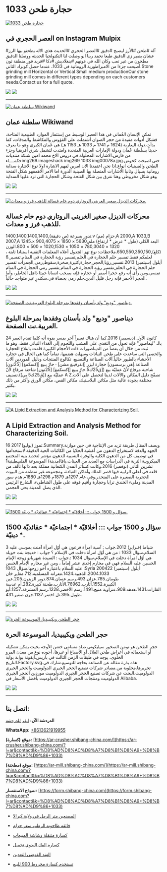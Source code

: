 # حجارة طحن 1033

<a href="https://swt.shibang-china.com/?l=ar&img&k=%D8%AD%D8%AC%D8%A7%D8%B1%D8%A9+%D8%B7%D8%AD%D9%86+1033" target="_blank">![حجارة طحن 1033](http://static.shibang-china.com/all-800x300/412.jpg)</a>

## العصر الحجري في on Instagram Mulpix
#آلة #طحن #الأرز ليصبح #دقيق #العصر الحجري #الحديث هذي الاله يطحنو بيها الرز عشان يصير زي الدقيق طبعا نحمد ربنا انو وصلت لنا التكنولجيا الحديثه ووصلنا الدقيق مطحون من غير تعب وكان الله في عونهم #بنغلاديش #دكا #فريد فور.منطقة ثون أصبحت جزءا من الامبراطورية الرومانية في 1033، عندما حصل كونراد الثاني.Stone grinding mill Horizontal or Vertical Small medium productionOur stone grinding mill comes in different types depending on each customers needs.Contact us for a full quote.


<a href="https://whatsapp.shibangsoft.com/WhatsApp.php" target="_blank" title="WhatsApp">![](http://static.shibang-china.com/icon/whatsapp.png)</a> <a href="https://swt.shibang-china.com/?l=ar&icon&k=%D8%AD%D8%AC%D8%A7%D8%B1%D8%A9+%D8%B7%D8%AD%D9%86+1033" target="_blank">![](http://static.shibang-china.com/icon/chat-ar.png)</a>

---

<a href="https://swt.shibang-china.com/?l=ar&img&k=%D8%AD%D8%AC%D8%A7%D8%B1%D8%A9+%D8%B7%D8%AD%D9%86+1033" target="_blank">![سلطنة عمان Wikiwand](http://static.shibang-china.com/all-800x300/1201.jpg)</a>

## سلطنة عمان Wikiwand
تمكن الإنسان العُماني في هذا العصر الوسيط من إستثمار الموارد الطبيعية المتاحة، فشكل أدوات مفيدة من حجر الصوان أشتملت على الفؤوس والمكاشط والمدقات، كما بدأت.دولة اليعاربة (1624 م 1741 م 1033 هـ 1153 هـ) هي عُمان الكبرى وهو ما يعرف حديثاً بسلطنة عُمان ودولة الإمارات العربية المتحدة وامتدت لتشمل شرق أفريقيا وجزء من فارس.الاشارات المحلولة في دروس الاخ محمد امين شبكة منتديات حكمــــاءimg269.imageshack img269 1033 img00078a.jpg.حتى اصبحت كحوض الطحن والصينيات انواع.اذا نحن اعتمدنا الان امرين لفهم الاشارة اولا نوع الاشارة سداية رومانية بسيال وثانيا الاشارات المتصلة بها الصينية الدورة اما الامر الاهمفهو شكل الفتحة وهو شكل مخروطي وهنا نفرق بين شكل الفتحة وشكل الحجارة التي ترد عليها السداية


<a href="https://whatsapp.shibangsoft.com/WhatsApp.php" target="_blank" title="WhatsApp">![](http://static.shibang-china.com/icon/whatsapp.png)</a> <a href="https://swt.shibang-china.com/?l=ar&icon&k=%D8%AD%D8%AC%D8%A7%D8%B1%D8%A9+%D8%B7%D8%AD%D9%86+1033" target="_blank">![](http://static.shibang-china.com/icon/chat-ar.png)</a>

---

<a href="https://swt.shibang-china.com/?l=ar&img&k=%D8%AD%D8%AC%D8%A7%D8%B1%D8%A9+%D8%B7%D8%AD%D9%86+1033" target="_blank">![محركات الديزل صغير الغريني الروتاري دوم خام غسالة للذهب فرز و معدات.](http://static.shibang-china.com/all-800x300/605.jpg)</a>

## محركات الديزل صغير الغريني الروتاري دوم خام غسالة للذهب فرز و معدات.
تدور بسرعة (ص دقيقة),1400,1400,1400,1400.v حزام (مم),A 2000,A 1033,B 2007,A 1245.البعد الكلي (طول * عرض * ارتفاع) ملم,5630 × 1850 × 900,4075 × 1320 × 780,3040 × 1050 × 1020,1530 × 500 × 800.الوزن (كلغ),650,550,350,150.ملاحظات: نوع تهز الجدول أعلاه المعلمات التقنية استنادا ثابتة ، لعلمكم فقط.تفسير حلم الحجارة في الحلم,تفسير رؤية الحجارة في المنام,تفسير.6 أيلول (سبتمبر) 2013.تفسير,رؤيا,الحجر,حجارة,كثيرة,صخرة,سقوط,رمى,الجمرات تفسير حلم الحجارة في الحلم,تفسير رؤية الحجارة في المنام,تفسير رمي الحجارة في المنام تفسي.ومن رأى أنه رفع حجرا أصفر أو حجارة فإنه يصحب انسانا خبيثا ذاهل الخاطر، وأما الحجر الأحمر فإنه رجل قليل الدين.حلم رمى بحصاة في.سكندرٍ غير متواجد حالياً.


<a href="https://whatsapp.shibangsoft.com/WhatsApp.php" target="_blank" title="WhatsApp">![](http://static.shibang-china.com/icon/whatsapp.png)</a> <a href="https://swt.shibang-china.com/?l=ar&icon&k=%D8%AD%D8%AC%D8%A7%D8%B1%D8%A9+%D8%B7%D8%AD%D9%86+1033" target="_blank">![](http://static.shibang-china.com/icon/chat-ar.png)</a>

---

<a href="https://swt.shibang-china.com/?l=ar&img&k=%D8%AD%D8%AC%D8%A7%D8%B1%D8%A9+%D8%B7%D8%AD%D9%86+1033" target="_blank">![ديناصور &quot;وديع&quot; ولد بأسنان وفقدها بمرحلة البلوغ العربية.نت الصفحة.](http://static.shibang-china.com/all-800x300/1066.jpg)</a>

## ديناصور &quot;وديع&quot; ولد بأسنان وفقدها بمرحلة البلوغ العربية.نت الصفحة.
24 كانون الأول (ديسمبر) 2016.كما أن هناك تغييراً آخر يفسر بقوة أنه كلما تقدم العمر بالـ &quot;ليماصور&quot; فإنه تحول من التغذي على العشب واللحوم إلى الغذاء النباتي فقط، وهو ما ثبت من خلال أن بعضاً من الديناصورات ذات الأحجام الكبيرة قامت بابتلاع الحجارة والحصى التي ساعدت على طحن النباتات وسهلت هضمها، تماماً كما هي الحال في حجارة الأحشاء بالطيور حالياً.آلات الصناعة والتصنيع، تكالوج المنتجات ودليل الموردين آلات الصناعة.[هي برسسون] حجارة ليزر [إنغرفينغ مشن] &middot; حارّ يبيع [إكسكمغ] [25تون] شاحنة مرفاع لأنّ عمليّة بيع ([ق25ك5.حارّ يبيع [إكسكمغ] [25تون] شاحنة مرفاع لأنّ عمليّة بيع ([ق25ك5 يي]).تصنيف A Z.تصفّح دليل المكائن والآلات لدينا لتحصل على آلات مختلفة بجودة عالية مثل مكائن البلاستيك، مكائن القص، مكائن الورق وأكثر من ذلك بكثير.


<a href="https://whatsapp.shibangsoft.com/WhatsApp.php" target="_blank" title="WhatsApp">![](http://static.shibang-china.com/icon/whatsapp.png)</a> <a href="https://swt.shibang-china.com/?l=ar&icon&k=%D8%AD%D8%AC%D8%A7%D8%B1%D8%A9+%D8%B7%D8%AD%D9%86+1033" target="_blank">![](http://static.shibang-china.com/icon/chat-ar.png)</a>

---

<a href="https://swt.shibang-china.com/?l=ar&img&k=%D8%AD%D8%AC%D8%A7%D8%B1%D8%A9+%D8%B7%D8%AD%D9%86+1033" target="_blank">![A Lipid Extraction and Analysis Method for Characterizing Soil.](http://static.shibang-china.com/all-800x300/23.jpg)</a>

## A Lipid Extraction and Analysis Method for Characterizing Soil.
16 تموز (يوليو) 2017.Summary.ويصف المقال طريقة تزيد من الإنتاجية في حين موازنة الجهد والدقة لاستخراج الدهون من أغشية الخلايا من الكائنات الحية الدقيقة لاستخدامها في توصيف كل من الدهون الكلية والوفرة النسبية للدهون مؤشر لتحديد بنية المجتمع الميكروبية التربة في الدراسات مع العديد من العينات.يافا(مدينة) الموسوعة الفلسطينية1 تشرين الثاني (نوفمبر) 2016.وكانت كسائر المدن الكنعانية مملكة بحد ذاتها تألف من قلعة في أعلى الرابية فيها قصر الملك وأماكن العبادة، ومجموعة غير منظمة من البيوت الحجرية الصغيرة على المنحدر.وفي عام 1297هـ 1879م 1298هـ 1880م هدم سور المدينة وملىء الخندق ترابا وحجارة وأقيم فوقه على طول الشاطىء، الشارع الرئيس الذي يصل المدينة بحي العجمي.


<a href="https://whatsapp.shibangsoft.com/WhatsApp.php" target="_blank" title="WhatsApp">![](http://static.shibang-china.com/icon/whatsapp.png)</a> <a href="https://swt.shibang-china.com/?l=ar&icon&k=%D8%AD%D8%AC%D8%A7%D8%B1%D8%A9+%D8%B7%D8%AD%D9%86+1033" target="_blank">![](http://static.shibang-china.com/icon/chat-ar.png)</a>

---

<a href="https://swt.shibang-china.com/?l=ar&img&k=%D8%AD%D8%AC%D8%A7%D8%B1%D8%A9+%D8%B7%D8%AD%D9%86+1033" target="_blank">![1500 سؤال و 1500 جواب ::: أخلاقيّة * اجتماعيّة * عقائديّة * دينيّة.](http://static.shibang-china.com/all-800x300/1508.jpg)</a>

## 1500 سؤال و 1500 جواب ::: أخلاقيّة * اجتماعيّة * عقائديّة * دينيّة.
3 شباط (فبراير) 2012.جواب : آسية امرأة فرعون هي أوّل امرأة آمنت بموسى عليه السلام.سؤال 1033 : من هي أوّل امرأة دخلت في الإسلام ؟ جواب : خديجة بنت خويلد هي أوّل امرأة دخلت في الإسلام.سؤال 1034 :.جواب : السيدة شهربانو زوجة الإمام الحسين عليه السلام فهي في محارم إحدى عشر إماماً ، ومن غير محارم الإمام الحسن عليه السلام باعتباره أخو زوجها.سؤال 1043 :Syria 200422 أيلول (سبتمبر) 2004.1033.الذهبية.1424.معراتة المسلمية.712.مغاير خان طومان.785.عزان.493.رسم عسان.874.دوير الزيتون.205.عين الكبيرة.1552.أتارب.76962.الأتارب.طحنة كبيرة.282.أم عدسة الفارات.1431.هدهد.909.عنزاوية منبج.1491.رسم الأخضر.1228.رسم المشرفة.1257.أبو طويل.395.تل اخضر.1137.جرن صغير.431.


<a href="https://whatsapp.shibangsoft.com/WhatsApp.php" target="_blank" title="WhatsApp">![](http://static.shibang-china.com/icon/whatsapp.png)</a> <a href="https://swt.shibang-china.com/?l=ar&icon&k=%D8%AD%D8%AC%D8%A7%D8%B1%D8%A9+%D8%B7%D8%AD%D9%86+1033" target="_blank">![](http://static.shibang-china.com/icon/chat-ar.png)</a>

---

<a href="https://swt.shibang-china.com/?l=ar&img&k=%D8%AD%D8%AC%D8%A7%D8%B1%D8%A9+%D8%B7%D8%AD%D9%86+1033" target="_blank">![حجر الطحن ويكيبيديا، الموسوعة الحرة](http://static.shibang-china.com/all-800x300/725.jpg)</a>

## حجر الطحن ويكيبيديا، الموسوعة الحرة
حجر الطحن هو نومن الصخور سيليكونى صلد مسامى خشن الأوجه بحيث يمكن تشكيله أو استعماله في أغراض طحن الغلال أو الأصباغ أو غيرها، أجوده نوع من معدن المرو الخلوى، يوجد في طبقات الزمن الثالث في باريس.أيقونة بوابة بوابة التاريخ.Factory.svg.هذه بذرة مقالة عن الصناعة بحاجة للتوسيع.شارك في تحريرها.مجلوبة من.مصادر شركات تصنيع الحجر الجيري الدولوميت والحجر الجيري الدولوميت.البحث عن شركات تصنيع الحجر الجيري الدولوميت موردين الحجر الجيري الدولوميت ومنتجات الحجر الجيري الدولوميت بأفضل الأسعار في Alibaba.


<a href="https://whatsapp.shibangsoft.com/WhatsApp.php" target="_blank" title="WhatsApp">![](http://static.shibang-china.com/icon/whatsapp.png)</a> <a href="https://swt.shibang-china.com/?l=ar&icon&k=%D8%AD%D8%AC%D8%A7%D8%B1%D8%A9+%D8%B7%D8%AD%D9%86+1033" target="_blank">![](http://static.shibang-china.com/icon/chat-ar.png)</a>

---
## اتصل بنا:

**الدردشة الآن:** [انقر للدردشة](https://swt.shibang-china.com?l=ar&contact&k=%D8%AD%D8%AC%D8%A7%D8%B1%D8%A9+%D8%B7%D8%AD%D9%86+1033)

**WhatsApp:**  [+8613621919955](https://whatsapp.shibangsoft.com/WhatsApp.php)

**موقع (كسارة):** [https://ar-crusher.shibang-china.com/](https://ar-crusher.shibang-china.com/?l=ar&contact&k=%D8%AD%D8%AC%D8%A7%D8%B1%D8%A9+%D8%B7%D8%AD%D9%86+1033)

**موقع (مطحنة):** [https://ar-mill.shibang-china.com/](https://ar-mill.shibang-china.com/?l=ar&contact&k=%D8%AD%D8%AC%D8%A7%D8%B1%D8%A9+%D8%B7%D8%AD%D9%86+1033)

**نموذج الاستفسار:** [https://form.shibang-china.com](https://form.shibang-china.com?l=ar&contact&k=%D8%AD%D8%AC%D8%A7%D8%B1%D8%A9+%D8%B7%D8%AD%D9%86+1033)

* [المصنعين متر الرمل في ولاية كيرالا](../26/%D8%A7%D9%84%D9%85%D8%B5%D9%86%D8%B9%D9%8A%D9%86%20%D9%85%D8%AA%D8%B1%20%D8%A7%D9%84%D8%B1%D9%85%D9%84%20%D9%81%D9%8A%20%D9%88%D9%84%D8%A7%D9%8A%D8%A9%20%D9%83%D9%8A%D8%B1%D8%A7%D9%84%D8%A7.md)

* [فائقة طاحونة الرطب سعر حزام](../30/%D9%81%D8%A7%D8%A6%D9%82%D8%A9%20%D8%B7%D8%A7%D8%AD%D9%88%D9%86%D8%A9%20%D8%A7%D9%84%D8%B1%D8%B7%D8%A8%20%D8%B3%D8%B9%D8%B1%20%D8%AD%D8%B2%D8%A7%D9%85.md)

* [كسارة متنقلة وشاشة المبيعات](../26/%D9%83%D8%B3%D8%A7%D8%B1%D8%A9%20%D9%85%D8%AA%D9%86%D9%82%D9%84%D8%A9%20%D9%88%D8%B4%D8%A7%D8%B4%D8%A9%20%D8%A7%D9%84%D9%85%D8%A8%D9%8A%D8%B9%D8%A7%D8%AA.md)

* [كسارة الفك اليدوي تحميل](../27/%D9%83%D8%B3%D8%A7%D8%B1%D8%A9%20%D8%A7%D9%84%D9%81%D9%83%20%D8%A7%D9%84%D9%8A%D8%AF%D9%88%D9%8A%20%D8%AA%D8%AD%D9%85%D9%8A%D9%84.md)

* [الهند الفوضى التعدين](../26/%D8%A7%D9%84%D9%87%D9%86%D8%AF%20%D8%A7%D9%84%D9%81%D9%88%D8%B6%D9%89%20%D8%A7%D9%84%D8%AA%D8%B9%D8%AF%D9%8A%D9%86.md)

* [تستخدم كسارة مخروط 900 للبيع](../28/%D8%AA%D8%B3%D8%AA%D8%AE%D8%AF%D9%85%20%D9%83%D8%B3%D8%A7%D8%B1%D8%A9%20%D9%85%D8%AE%D8%B1%D9%88%D8%B7%20900%20%D9%84%D9%84%D8%A8%D9%8A%D8%B9.md)